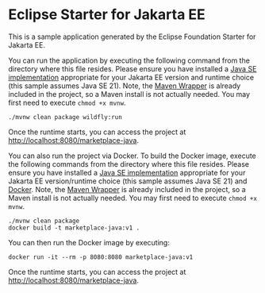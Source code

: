 # Eclipse Starter for Jakarta EE
This is a sample application generated by the Eclipse Foundation Starter for Jakarta EE.

You can run the application by executing the following command from the directory where this file resides. 
Please ensure you have installed a [Java SE implementation](https://adoptium.net) appropriate for your 
Jakarta EE version and runtime choice (this sample assumes Java SE 21). Note, 
the [Maven Wrapper](https://maven.apache.org/wrapper/) is already included in the project, so a Maven install 
is not actually needed. You may first need to execute `chmod +x mvnw`.

```
./mvnw clean package wildfly:run
```

Once the runtime starts, you can access the project at [http://localhost:8080/marketplace-java](http://localhost:8080/marketplace-java).

You can also run the project via Docker. To build the Docker image, execute the following commands from the 
directory where this file resides. Please ensure you have installed 
a [Java SE implementation](https://adoptium.net) appropriate for your Jakarta EE version/runtime 
choice (this sample assumes Java SE 21) and 
[Docker](https://docs.docker.com/get-docker/). Note, 
the [Maven Wrapper](https://maven.apache.org/wrapper/) is already included in the project, so a Maven install 
is not actually needed. You may first need to execute `chmod +x mvnw`.

```
./mvnw clean package
docker build -t marketplace-java:v1 .
```

You can then run the Docker image by executing:

```
docker run -it --rm -p 8080:8080 marketplace-java:v1
```

Once the runtime starts, you can access the project at [http://localhost:8080/marketplace-java](http://localhost:8080/marketplace-java).
